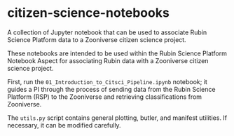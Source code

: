 # citizen-science-notebooks
A collection of Jupyter notebook that can be used to associate Rubin Science Platform data to a Zooniverse citizen science project.

These notebooks are intended to be used within the Rubin Science Platform Notebook Aspect for associating Rubin data with a Zooniverse citizen science project.

First, run the `01_Introduction_to_Citsci_Pipeline.ipynb` notebook; it guides a PI through the process of sending data from the Rubin Science Platform (RSP) to the Zooniverse and retrieving classifications from Zooniverse.

The `utils.py` script contains general plotting, butler, and manifest utilities. If necessary, it can be modified carefully.
